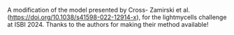 A modification of the model presented by Cross-
Zamirski et al. (https://doi.org/10.1038/s41598-022-12914-x), for the lightmycells challenge at ISBI 2024. Thanks to the authors for making their method available!